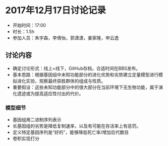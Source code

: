 # 2017年12月17日讨论记录

* 开始时间：17:00
* 时长：1.5h
* 参加人员：朱宇森，李倩怡，郭潇潇，姜家隆，申云逸

## 讨论内容

* 确定讨论形式：线上+线下，GitHub存档，合适时间在BBS发布。
* 基本思路：根据基因组中未知功能部分的进化优势和劣势建立定量模型进行模拟进化实验，观察最终获胜群体的组成与性质。
* 重要假设：这些未知功能部分中的很大部分在当前环境下无生物功能，属于演化遗迹或为提高适应性付出的代价。

### 模型细节

* 基因组用二进制序列表示
* 长基因组的劣势是降低复制速率，以及有可能在存活率上有惩罚。
* 定义特定基因序列是“好的”，能够降低死亡率/增加后代数目
 * 卷积实现打分
 
